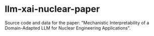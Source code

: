 # llm-xai-nuclear-paper
Source code and data for the paper: "Mechanistic Interpretability of a Domain-Adapted LLM for Nuclear Engineering Applications".
